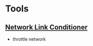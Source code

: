 # Tools

## [Network Link Conditioner](https://nshipster.com/network-link-conditioner/)
- throttle network
